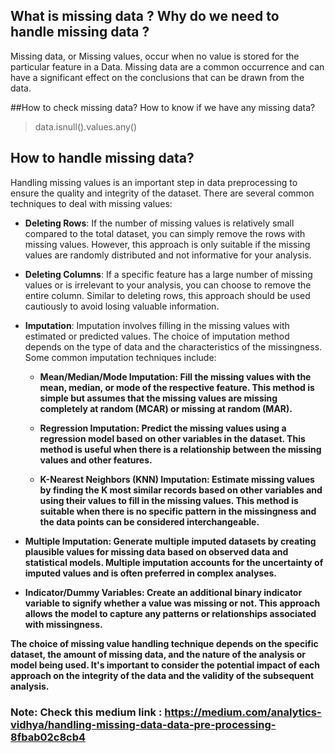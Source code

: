 ## What is missing data ? Why do we need to handle missing data ?
Missing data, or Missing values, occur when no value is stored for the particular feature in a Data. Missing data are a common occurrence and can have a significant effect on the conclusions that can be drawn from the data.

##How to check missing data?
How to know if we have any missing data?
> data.isnull().values.any()

## How to handle missing data?

Handling missing values is an important step in data preprocessing to ensure the quality and integrity of the dataset. There are several common techniques to deal with missing values:

- <strong>Deleting Rows</strong>: If the number of missing values is relatively small compared to the total dataset, you can simply remove the rows with missing values. However, this approach is only suitable if the missing values are randomly distributed and not informative for your analysis.

- <strong>Deleting Columns</strong>: If a specific feature has a large number of missing values or is irrelevant to your analysis, you can choose to remove the entire column. Similar to deleting rows, this approach should be used cautiously to avoid losing valuable information.

- <strong>Imputation</strong>: Imputation involves filling in the missing values with estimated or predicted values. The choice of imputation method depends on the type of data and the characteristics of the missingness. Some common imputation techniques include:
   - <strong>Mean/Median/Mode Imputation: Fill the missing values with the mean, median, or mode of the respective feature. This method is simple but assumes that the missing values are missing completely at random (MCAR) or missing at random (MAR).

   - <strong>Regression Imputation</strong>: Predict the missing values using a regression model based on other variables in the dataset. This method is useful when there is a relationship between the missing values and other features.

   - <strong>K-Nearest Neighbors (KNN) Imputation</strong>: Estimate missing values by finding the K most similar records based on other variables and using their values to fill in the missing values. This method is suitable when there is no specific pattern in the missingness and the data points can be considered interchangeable.

- <strong>Multiple Imputation</strong>: Generate multiple imputed datasets by creating plausible values for missing data based on observed data and statistical models. Multiple imputation accounts for the uncertainty of imputed values and is often preferred in complex analyses.

- <strong>Indicator/Dummy Variables</strong>: Create an additional binary indicator variable to signify whether a value was missing or not. This approach allows the model to capture any patterns or relationships associated with missingness.

The choice of missing value handling technique depends on the specific dataset, the amount of missing data, and the nature of the analysis or model being used. It's important to consider the potential impact of each approach on the integrity of the data and the validity of the subsequent analysis.

### Note:  Check this medium link : https://medium.com/analytics-vidhya/handling-missing-data-data-pre-processing-8fbab02c8cb4
